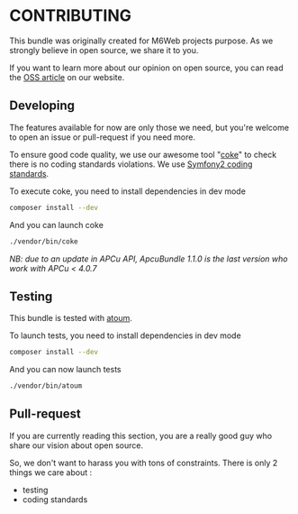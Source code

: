 # CONTRIBUTING

This bundle was originally created for M6Web projects purpose. As we strongly believe in open source, we share it to you.

If you want to learn more about our opinion on open source, you can read the [OSS article](http://tech.m6web.fr/oss/) on our website.

## Developing

The features available for now are only those we need, but you're welcome to open an issue or pull-request if you need more.

To ensure good code quality, we use our awesome tool "[coke](https://github.com/M6Web/Coke)" to check there is no coding standards violations. 
We use [Symfony2 coding standards](https://github.com/M6Web/Symfony2-coding-standard).

To execute coke, you need to install dependencies in dev mode
```bash
composer install --dev
```

And you can launch coke
```bash
./vendor/bin/coke
```

*NB: due to an update in APCu API, ApcuBundle 1.1.0 is the last version who work with APCu < 4.0.7*

## Testing

This bundle is tested with [atoum](https://github.com/atoum/atoum).

To launch tests, you need to install dependencies in dev mode
```bash
composer install --dev
```

And you can now launch tests
```bash
./vendor/bin/atoum
```

## Pull-request

If you are currently reading this section, you are a really good guy who share our vision about open source.

So, we don't want to harass you with tons of constraints. There is only 2 things we care about :
  * testing
  * coding standards
